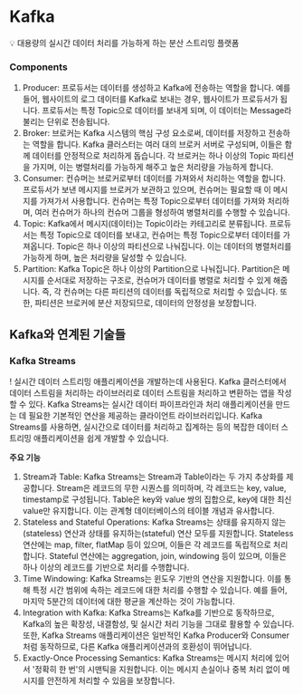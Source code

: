 # Kafka
<aside>
💡 대용량의 실시간 데이터 처리를 가능하게 하는 분산 스트리밍 플랫폼

### Components
1. Producer: 프로듀서는 데이터를 생성하고 Kafka에 전송하는 역할을 합니다. 예를 들어, 웹사이트의 로그 데이터를 Kafka로 보내는 경우, 웹사이트가 프로듀서가 됩니다. 프로듀서는 특정 Topic으로 데이터를 보내게 되며, 이 데이터는 Message라 불리는 단위로 전송됩니다.
2. Broker: 브로커는 Kafka 시스템의 핵심 구성 요소로써, 데이터를 저장하고 전송하는 역할을 합니다. Kafka 클러스터는 여러 대의 브로커 서버로 구성되며, 이들은 함께 데이터를 안정적으로 처리하게 돕습니다. 각 브로커는 하나 이상의 Topic 파티션을 가지며, 이는 병렬처리를 가능하게 해주고 높은 처리량을 가능하게 합니다.
3. Consumer: 컨슈머는 브로커로부터 데이터를 가져와서 처리하는 역할을 합니다. 프로듀서가 보낸 메시지를 브로커가 보관하고 있으며, 컨슈머는 필요할 때 이 메시지를 가져가서 사용합니다. 컨슈머는 특정 Topic으로부터 데이터를 가져와 처리하며, 여러 컨슈머가 하나의 컨슈머 그룹을 형성하여 병렬처리를 수행할 수 있습니다.
4. Topic: Kafka에서 메시지(데이터)는 Topic이라는 카테고리로 분류됩니다. 프로듀서는 특정 Topic으로 데이터를 보내고, 컨슈머는 특정 Topic으로부터 데이터를 가져옵니다. Topic은 하나 이상의 파티션으로 나눠집니다. 이는 데이터의 병렬처리를 가능하게 하며, 높은 처리량을 달성할 수 있습니다.
5. Partition: Kafka Topic은 하나 이상의 Partition으로 나눠집니다. Partition은 메시지를 순서대로 저장하는 구조로, 컨슈머가 데이터를 병렬로 처리할 수 있게 해줍니다. 즉, 각 컨슈머는 다른 파티션의 데이터를 독립적으로 처리할 수 있습니다. 또한, 파티션은 브로커에 분산 저장되므로, 데이터의 안정성을 보장합니다.


## Kafka와 연계된 기술들
### Kafka Streams
! 실시간 데이터 스트리밍 애플리케이션을 개발하는데 사용된다.
Kafka 클러스터에서 데이터 스트림을 처리하는 라이브러리로 데이터 스트림을 처리하고 변환하는 앱을 작성할 수 있다.
Kafka Streams는 실시간 데이터 파이프라인과 처리 애플리케이션을 만드는 데 필요한 기본적인 연산을 제공하는 클라이언트 라이브러리입니다. Kafka Streams를 사용하면, 실시간으로 데이터를 처리하고 집계하는 등의 복잡한 데이터 스트리밍 애플리케이션을 쉽게 개발할 수 있습니다.


**주요 기능**
1. Stream과 Table: Kafka Streams는 Stream과 Table이라는 두 가지 추상화를 제공합니다. Stream은 레코드의 무한 시퀀스를 의미하며, 각 레코드는 key, value, timestamp로 구성됩니다. Table은 key와 value 쌍의 집합으로, key에 대한 최신 value만 유지합니다. 이는 관계형 데이터베이스의 테이블 개념과 유사합니다.
2. Stateless and Stateful Operations: Kafka Streams는 상태를 유지하지 않는(stateless) 연산과 상태를 유지하는(stateful) 연산 모두를 지원합니다. Stateless 연산에는 map, filter, flatMap 등이 있으며, 이들은 각 레코드를 독립적으로 처리합니다. Stateful 연산에는 aggregation, join, windowing 등이 있으며, 이들은 하나 이상의 레코드를 기반으로 처리를 수행합니다.
3. Time Windowing: Kafka Streams는 윈도우 기반의 연산을 지원합니다. 이를 통해 특정 시간 범위에 속하는 레코드에 대한 처리를 수행할 수 있습니다. 예를 들어, 마지막 5분간의 데이터에 대한 평균을 계산하는 것이 가능합니다.
4. Integration with Kafka: Kafka Streams는 Kafka를 기반으로 동작하므로, Kafka의 높은 확장성, 내결함성, 및 실시간 처리 기능을 그대로 활용할 수 있습니다. 또한, Kafka Streams 애플리케이션은 일반적인 Kafka Producer와 Consumer처럼 동작하므로, 다른 Kafka 애플리케이션과의 호환성이 뛰어납니다.
5. Exactly-Once Processing Semantics: Kafka Streams는 메시지 처리에 있어서 '정확히 한 번'의 시맨틱을 지원합니다. 이는 메시지 손실이나 중복 처리 없이 메시지를 안전하게 처리할 수 있음을 보장합니다.